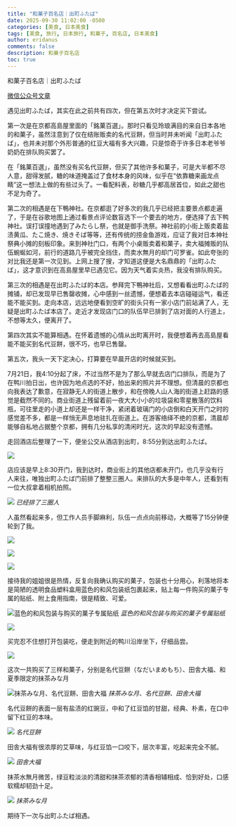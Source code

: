 ```yaml
---
title: "和菓子百名店｜出町ふたば"
date: 2025-09-30 11:02:00 -0500
categories: [美食, 日本美食]
tags: [美食, 旅行, 日本旅行, 和菓子, 百名店, 日本美食]
author: eridanus
comments: false
description: 和菓子百名店
toc: true
---
```


和菓子百名店｜出町ふたば

[微信公众号文章][qq]

[qq]: https://mp.weixin.qq.com/s/-nV4uYqig4s_idsx5q9srw

遇见出町ふたば，其实在此之前共有四次，但在第五次时才决定买下尝试。

第一次是在京都高島屋里面的「銘菓百選」。那时只看见玲琅满目的来自日本各地的和菓子，虽然注意到了仅在结账贩卖的名代豆餅，但当时并未听闻「出町ふたば」，也并未对那个外形普通的红豆大福有多大兴趣，只是惊奇于许多日本老爷爷奶奶在排队购买罢了。

在「銘菓百選」，虽然没有买名代豆餅，但买了其他许多和菓子，可是大半都不尽人意，甜得发腻，糖的味道掩盖过了食材本身的风味，似乎在“依靠糖来画龙点睛”这一想法上做的有些过头了。一看配料表，砂糖几乎都高居首位，如此之甜也不足为奇了。

第二次的相遇是在下鴨神社。在京都逛了好多次的我几乎已经把主要景点都走遍了，于是在谷歌地图上通过看景点评论数盲选下一个要去的地方，便选择了去下鸭神社。误打误撞地遇到了みたらし祭，也就是御手洗祭。神社前的小街上贩卖着盐渍黄瓜、たこ焼き、焼きそば等等，还有传统的捞金鱼游戏，应证了我对日本神社祭典小摊的刻板印象。来到神社门口，有两个小桌贩卖着和菓子，卖大福摊贩的队伍蜿蜒如河，前行的道路几乎被完全挡住，而卖水無月的却门可罗雀。如此夸张的对比我还是第一次见到。上网上搜了搜，才知道这便是大名鼎鼎的「出町ふたば」，这才意识到在高島屋里早已遇见它。因为天气着实炎热，我没有排队购买。

第三次的相遇是在出町ふたば的本店。参拜完下鴨神社后，又想看看出町ふたば的摊铺，却已发现早已售罄收摊，心中感到一丝遗憾，便想着去本店碰碰运气，看还能不能买到。走向本店，远远地便看到空旷的街头只有一家小店门前站满了人，无疑是出町ふたば本店了。走近才发现店门口的队伍早已排到了店对面的人行道上，不想等太久，便离开了。

第四次其实不能算相遇。在怀着遗憾的心情从出町离开时，我便想着再去高島屋看能不能买到名代豆餅，很不巧，也早已售罄。

第五次，我头一天下定决心，打算要在早晨开店的时候就买到。

7月21日，我4:10分起了床，不过当然不是为了那么早就去店门口排队，而是为了在鸭川拍日出，也许因为地点选的不好，拍出来的照片并不理想。但清晨的京都也向我表达了歉意，在寂静无人的街道上散步，和在傍晚人山人海的街道上赶路的感觉是截然不同的。商业街道上残留着前一夜大大小小的垃圾袋和零星散落的饮料瓶，可往里走的小道上却还是一样干净，紧闭着玻璃门的小店倒和白天开门之时的感觉差不多，都是一样悄无声息地驻扎在街道上。在游客络绎不绝的京都，清晨却能够自私地占据整个京都，拥有几分私享的清闲时光，这次的早起没有遗憾。

走回酒店后整理了一下，便坐公交从酒店到出町，8:55分到达出町ふたば。

![](/assets/img/post_img/2025-09-30/IMG_8384.jpeg)

店应该是早上8:30开门，我到达时，商业街上的其他店都未开门，也几乎没有行人来往，唯独出町ふたば门前排了整整三圈人。来排队的大多是中年人，还看到有一位大叔拿着相机拍照。

![](/assets/img/post_img/2025-09-30/IMG_8385.jpg)
_已经排了三圈人_

人虽然看起来多，但工作人员手脚麻利，队伍一点点向前移动，大概等了15分钟便轮到了我。

![](/assets/img/post_img/2025-09-30/IMG_8387.jpeg)

![](/assets/img/post_img/2025-09-30/IMG_8388.jpeg)

![](/assets/img/post_img/2025-09-30/IMG_8390.jpeg)

接待我的姐姐很是热情，反复向我确认购买的菓子，包装也十分用心，利落地将本是简陋的透明食品塑料盒用蓝色的和风包装纸包裹起来，贴上每一件购买的菓子专属的贴纸、附上食用指南，很是精致、可爱。

![蓝色的和风包装与购买的菓子专属贴纸](/assets/img/post_img/2025-09-30/grdr%202025-07-21%20091758.995_SnapseedCopy.jpg)
_蓝色的和风包装与购买的菓子专属贴纸_

![](/assets/img/post_img/2025-09-30/IMG_8391.jpeg)

买完忍不住想打开包装吃，便走到附近的鸭川沿岸坐下，仔细品尝。

![](/assets/img/post_img/2025-09-30/IMG_8394_SnapseedCopy.jpg)

这次一共购买了三样和菓子，分别是名代豆餅（なだいまめもち）、田舎大福、和夏季限定的抹茶みな月

![抹茶みな月、名代豆餅、田舎大福](/assets/img/post_img/2025-09-30/grdr%202025-07-21%20092111.191_SnapseedCopy.jpg)
_抹茶みな月、名代豆餅、田舎大福_

名代豆餅的表面一层有盐渍的红豌豆，中和了红豆馅的甘甜，经典、朴素，在口中留下红豆的本味。

![](/assets/img/post_img/2025-09-30/IMG_8406_SnapseedCopy.jpg)
_名代豆餅_

田舎大福有很浓厚的艾草味，与红豆馅一口咬下，层次丰富，吃起来完全不腻。

![](/assets/img/post_img/2025-09-30/IMG_8406_SnapseedCopy.jpg)
_田舎大福_

抹茶水無月微苦，绿豆粒淡淡的清甜和抹茶浓郁的清香相辅相成、恰到好处，口感软糯却韧劲十足。

![](/assets/img/post_img/2025-09-30/IMG_8410_SnapseedCopy.jpg)
_抹茶みな月_

期待下一次与出町ふたば相遇。
